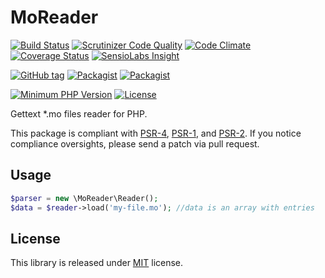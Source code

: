 # MoReader
[![Build Status](https://api.travis-ci.org/MAXakaWIZARD/MoReader.png?branch=master)](https://travis-ci.org/MAXakaWIZARD/MoReader) 
[![Scrutinizer Code Quality](https://scrutinizer-ci.com/g/MAXakaWIZARD/MoReader/badges/quality-score.png?b=master)](https://scrutinizer-ci.com/g/MAXakaWIZARD/MoReader/?branch=master)
[![Code Climate](https://codeclimate.com/github/MAXakaWIZARD/MoReader/badges/gpa.svg)](https://codeclimate.com/github/MAXakaWIZARD/MoReader)
[![Coverage Status](https://coveralls.io/repos/MAXakaWIZARD/MoReader/badge.svg?branch=master)](https://coveralls.io/r/MAXakaWIZARD/MoReader?branch=master)
[![SensioLabs Insight](https://img.shields.io/sensiolabs/i/0e33f564-fad4-4f89-8078-8c9d0772b0c4.svg)](https://insight.sensiolabs.com/projects/0e33f564-fad4-4f89-8078-8c9d0772b0c4)

[![GitHub tag](https://img.shields.io/github/tag/MAXakaWIZARD/MoReader.svg?label=latest)](https://packagist.org/packages/maxakawizard/mo-reader) 
[![Packagist](https://img.shields.io/packagist/dt/maxakawizard/mo-reader.svg)](https://packagist.org/packages/maxakawizard/mo-reader)
[![Packagist](https://img.shields.io/packagist/dm/maxakawizard/mo-reader.svg)](https://packagist.org/packages/maxakawizard/mo-reader)

[![Minimum PHP Version](http://img.shields.io/badge/php-%3E%3D%205.3-8892BF.svg)](https://php.net/)
[![License](https://img.shields.io/packagist/l/maxakawizard/mo-reader.svg)](https://packagist.org/packages/maxakawizard/mo-reader)

Gettext *.mo files reader for PHP.

This package is compliant with [PSR-4](http://www.php-fig.org/psr/4/), [PSR-1](http://www.php-fig.org/psr/1/), and [PSR-2](http://www.php-fig.org/psr/2/).
If you notice compliance oversights, please send a patch via pull request.

## Usage
```php
$parser = new \MoReader\Reader();
$data = $reader->load('my-file.mo'); //data is an array with entries
```

## License
This library is released under [MIT](http://www.tldrlegal.com/license/mit-license) license.

